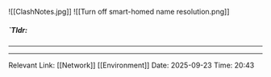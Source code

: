 
![[ClashNotes.jpg]]
![[Turn off smart-homed name resolution.png]]
##### `Tldr: 
---


---
Relevant Link: [[Network]] [[Environment]] 
Date: 2025-09-23 
Time: 20:43
